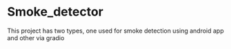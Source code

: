 # Smoke_detector
This project has two types, one used for smoke detection using android app and other via gradio
